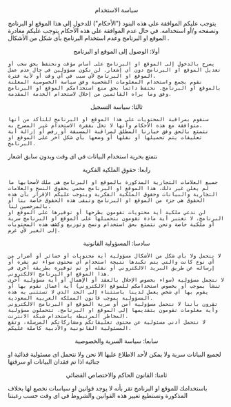 <p align="center">سياسة الاستخدام</p>
يتوجب عليكم الموافقة على هذه البنود ("الأحكام") للدخول إلى هذا الموقع او البرنامج وتصفحه و/أو استخدامه. في حال عدم الموافقة على هذه الأحكام يتوجب عليكم مغادرة الموقع او البرنامج وعدم استخدام البرنامج بأى شكل من الأشكال .

<p align="center">أولا:  الوصول إلى الموقع او البرنامج

    يصرح بالدخول إلى الموقع او البرنامج على أساس مؤقت ونحتفظ بحق سحب أو تعديل الموقع او البرنامج دون أي إشعار. لن نكون مسؤولين في حال عدم عمل الموقع او البرنامج لأي سبب في أي وقت أو لأية فترة.
    نقوم بجمع واستخدام المعلومات الشخصية وفق سياسة الخصوصية المعلنة بالموقع او البرنامج. نحتفظ دائما بحق منع استخدامكم الموقع او البرنامج وفق وما يراه القائمين من إخلال لاستخدام الخدمة المقدمة.


<p align="center">ثالثا: سياسة التسجيل</p>

    سنقوم بمراقبة المحتويات على هذا الموقع او البرنامج للتأكد من أنها متوافقة مع هذه الأحكام وأنها لا تخل بفقرة الاستخدام غير المصرح به.
    نتمتع بالحق وفق خيارنا المطلق لمراقبة المسبقة أو رفض أو إزالة أية تعليقات يتم تحميلها أو نقلها أو وضعها بأي شكل آخر على الموقع او البرنامج.
نتمتع بحرية استخدام البيانات فى اى وقت وبدون سابق اشعار


<p align="center">رابعا: حقوق الملكية الفكرية</p>

    جميع العلامات التجارية المذكورة بالموقع او البرنامج هى ملك لأصحابها ما لم يعلن غير ذلك، هذا الموقع او البرنامج محمي بحقوق النسخ والعلامات التجارية والبيانات وحقوق الملكية الفكرية ويتوجب عليكم الإقرار بأن هذه الحقوق هي جزء من الموقع او البرنامج وتبقى هذه الحقوق خاصة بنا أو بالمرخصين لنا.
    لن ندعي ملكية أية محتويات تقومون بطرحها أو توفيرها على الموقع او البرنامج. لا تعتبر أية مادة تقومون بتحميلها على الموقع او البرنامج سرية أو ملكية خاصة ونحن نتمتع بحق استخدام ونسخ وتوزيع وكشف هذه المحتويات إلى الغير لأي غرض.


<p align="center">سادسا: المسؤولية القانونية</p>

    لا نتحمل ولا بأي شكل من الأشكال مسؤولية أية محتويات أو خسائر أو أضرار من أي نوع كانت والتي يتم تكبدها نتيجة استخدام أي محتوى سواء تم نشره أو إرساله عن طريق البريد الالكتروني أو نقله أو تم توفيره بطريقة أخرى في هذا الموقع او البرنامج الالكتروني.
    لا نتحمل مسؤولية (سواء بخصوص الإخلال بالعقد أو الإهمال أو أية مسؤولية أخرى تنشأ بموجب أو بخصوص استخدامكم للموقع الالكتروني) أية أعمال نقوم بها أو يقوم بها أي شخص يعمل لدينا باستثناء إلى الحد الذي لا تستثنى به هذه المسؤولية بموجب قانون المملكة العربية السعودية.
    تقرون بأننا لا نتحمل مسؤولية أمن أو سرية الموقع او البرنامج الالكتروني وأية معلومات تقومون بتقديمها إلى الموقع او البرنامج. تتحملون مسؤولية المخاطر المرتبطة باستخدام شبكة الانترنت.
    لا نتحمل أدني مسئولية عن محتوى تعليقاتكم ومشاركاتكم المرسلة، وتقع المسئولية القانونية والأدبية كاملة عليكم.


<p align="center">سابعا: سياسة السرية والخصوصية</p>
لجميع البيانات سرية ولا يمكن لأحد الاطلاع عليها الا نحن ولا نتحمل اى مسئولية قذائية او جنائية اذا تم فقدان البيانات او سرقتها 

<p align="center">ثامنا: القانون الحاكم والاختصاص القضائي</p>
باستخدامك للموقع او البرنامج تقر بأنه لا يوجد قوانين او سياسات نخصع لها بخلاف المذكورة ونستطيع تغيير هذه القوانين والشروط فى اى وقت حسب رغبتنا
